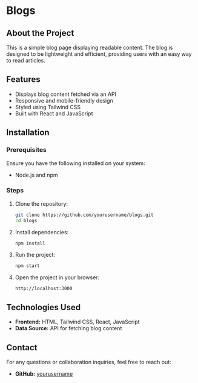 # Blogs

## About the Project
This is a simple blog page displaying readable content. The blog is designed to be lightweight and efficient, providing users with an easy way to read articles.

## Features
- Displays blog content fetched via an API
- Responsive and mobile-friendly design
- Styled using Tailwind CSS
- Built with React and JavaScript

## Installation

### Prerequisites
Ensure you have the following installed on your system:
- Node.js and npm

### Steps
1. Clone the repository:
   ```sh
   git clone https://github.com/yourusername/blogs.git
   cd blogs
   ```
2. Install dependencies:
   ```sh
   npm install
   ```
3. Run the project:
   ```sh
   npm start
   ```
4. Open the project in your browser:
   ```
   http://localhost:3000
   ```

## Technologies Used
- **Frontend:** HTML, Tailwind CSS, React, JavaScript
- **Data Source:** API for fetching blog content

## Contact
For any questions or collaboration inquiries, feel free to reach out:
- **GitHub:** [yourusername](https://github.com/shivpr23)


